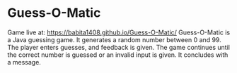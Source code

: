 # Guess-O-Matic
Game live at: https://babita1408.github.io/Guess-O-Matic/
Guess-O-Matic is a Java guessing game. It generates a random number between 0 and 99. The player enters guesses, and feedback is given. The game continues until the correct number is guessed or an invalid input is given. It concludes with a message.
